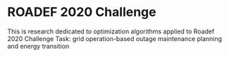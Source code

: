 # ROADEF 2020 Challenge
This is research dedicated to optimization algorithms applied to Roadef 2020 Challenge Task: grid operation-based outage maintenance planning and energy transition
